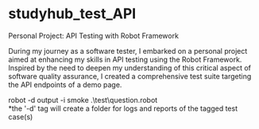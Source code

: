 # studyhub_test_API
Personal Project: API Testing with Robot Framework

During my journey as a software tester, I embarked on a personal project aimed at enhancing my skills in API testing using the Robot Framework. Inspired by the need to deepen my understanding of this critical aspect of software quality assurance, I created a comprehensive test suite targeting the API endpoints of a demo page.


 robot -d output -i smoke .\test\question.robot  
  *the '-d' tag will create a folder for logs and reports of the tagged test case(s) 
